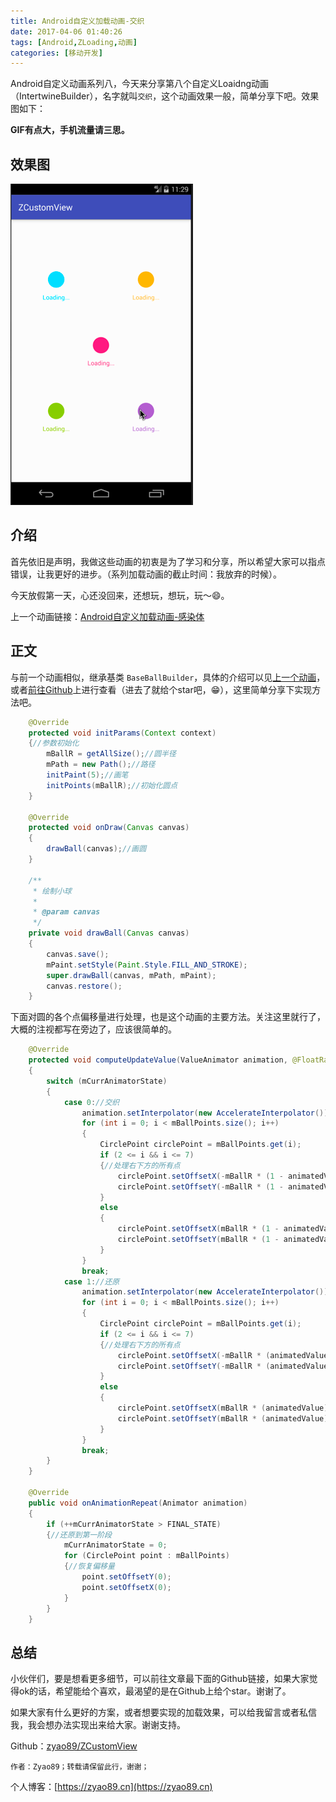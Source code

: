 ```yaml
---
title: Android自定义加载动画-交织
date: 2017-04-06 01:40:26
tags: [Android,ZLoading,动画]
categories: [移动开发]
---
```

Android自定义动画系列八，今天来分享第八个自定义Loaidng动画（IntertwineBuilder），名字就叫`交织`，这个动画效果一般，简单分享下吧。效果图如下：

**GIF有点大，手机流量请三思。**

<!-- more -->

## 效果图

![演示效果动画](./Intertwine_loading.gif)

## 介绍

首先依旧是声明，我做这些动画的初衷是为了学习和分享，所以希望大家可以指点错误，让我更好的进步。（系列加载动画的截止时间：我放弃的时候）。

今天放假第一天，心还没回来，还想玩，想玩，玩～😄。

上一个动画链接：[Android自定义加载动画-感染体](https://zyao89.cn/2017/04/06/Android自定义加载动画-感染体/)

## 正文

与前一个动画相似，继承基类 `BaseBallBuilder`，具体的介绍可以见[上一个动画](https://zyao89.cn/2017/04/06/Android自定义加载动画-感染体/)，或者[前往Github](https://github.com/zyao89/ZCustomView)上进行查看（进去了就给个star吧，😁），这里简单分享下实现方法吧。

```java
    @Override
    protected void initParams(Context context)
    {//参数初始化
        mBallR = getAllSize();//圆半径
        mPath = new Path();//路径
        initPaint(5);//画笔
        initPoints(mBallR);//初始化圆点
    }

    @Override
    protected void onDraw(Canvas canvas)
    {
        drawBall(canvas);//画圆
    }

    /**
     * 绘制小球
     *
     * @param canvas
     */
    private void drawBall(Canvas canvas)
    {
        canvas.save();
        mPaint.setStyle(Paint.Style.FILL_AND_STROKE);
        super.drawBall(canvas, mPath, mPaint);
        canvas.restore();
    }
```

下面对圆的各个点偏移量进行处理，也是这个动画的主要方法。关注这里就行了，大概的注视都写在旁边了，应该很简单的。

```java
    @Override
    protected void computeUpdateValue(ValueAnimator animation, @FloatRange(from = 0.0, to = 1.0) float animatedValue)
    {
        switch (mCurrAnimatorState)
        {
            case 0://交织
                animation.setInterpolator(new AccelerateInterpolator());
                for (int i = 0; i < mBallPoints.size(); i++)
                {
                    CirclePoint circlePoint = mBallPoints.get(i);
                    if (2 <= i && i <= 7)
                    {//处理右下方的所有点
                        circlePoint.setOffsetX(-mBallR * (1 - animatedValue));
                        circlePoint.setOffsetY(-mBallR * (1 - animatedValue));
                    }
                    else
                    {
                        circlePoint.setOffsetX(mBallR * (1 - animatedValue));
                        circlePoint.setOffsetY(mBallR * (1 - animatedValue));
                    }
                }
                break;
            case 1://还原
                animation.setInterpolator(new AccelerateInterpolator());
                for (int i = 0; i < mBallPoints.size(); i++)
                {
                    CirclePoint circlePoint = mBallPoints.get(i);
                    if (2 <= i && i <= 7)
                    {//处理右下方的所有点
                        circlePoint.setOffsetX(-mBallR * (animatedValue));
                        circlePoint.setOffsetY(-mBallR * (animatedValue));
                    }
                    else
                    {
                        circlePoint.setOffsetX(mBallR * (animatedValue));
                        circlePoint.setOffsetY(mBallR * (animatedValue));
                    }
                }
                break;
        }
    }

    @Override
    public void onAnimationRepeat(Animator animation)
    {
        if (++mCurrAnimatorState > FINAL_STATE)
        {//还原到第一阶段
            mCurrAnimatorState = 0;
            for (CirclePoint point : mBallPoints)
            {//恢复偏移量
                point.setOffsetY(0);
                point.setOffsetX(0);
            }
        }
    }
```

## 总结

小伙伴们，要是想看更多细节，可以前往文章最下面的Github链接，如果大家觉得ok的话，希望能给个喜欢，最渴望的是在Github上给个star。谢谢了。

如果大家有什么更好的方案，或者想要实现的加载效果，可以给我留言或者私信我，我会想办法实现出来给大家。谢谢支持。

Github：[zyao89/ZCustomView](https://github.com/zyao89/ZCustomView)

`作者：Zyao89；转载请保留此行，谢谢；`

个人博客：[https://zyao89.cn](https://zyao89.cn)

